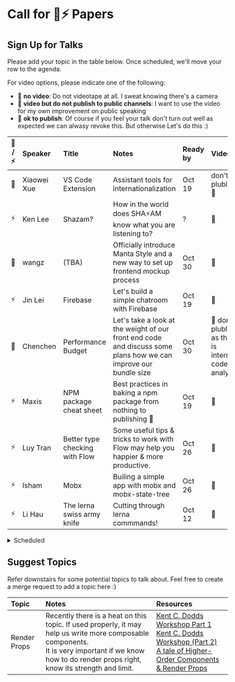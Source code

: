 # Call for ️🌚⚡️ Papers

## Sign Up for Talks

Please add your topic in the table below. Once scheduled, we'll move your row to the agenda.

For video options, please indicate one of the following:

- :see_no_evil: **no video**: Do not videotape at all. I sweat knowing there's a camera
- 🐒 **video but do not publish to public channels**: I want to use the video for my own improvement on public speaking
- 🦍 **ok to publish**: Of course if you feel your talk don't turn out well as expected we can alwasy revoke this. But otherwise Let's do this :)

| 🌚 / ⚡️ | Speaker     | Title                   | Notes                                                                                                           | Ready by | Video                                               |
| :------: | :---------- | :---------------------- | :-------------------------------------------------------------------------------------------------------------- | :------- | :-------------------------------------------------- |
|    🌚    | Xiaowei Xue | VS Code Extension       | Assistant tools for internationalization                                                                        | Oct 19   | don't plublish :see_no_evil:                        |
|   ⚡️    | Ken Lee     | Shazam?                 | How in the world does SHA⚡️AM know what you are listening to?                                                  | ?        | 🦍                                                  |
|    🌚    | wangz       | (TBA)                   | Officially introduce Manta Style and a new way to set up frontend mockup process                                | Oct 30   | 🦍                                                  |
|   ⚡️    | Jin Lei     | Firebase                | Let's build a simple chatroom with Firebase                                                                     | Oct 19   | 🦍                                                  |
|    🌚    | Chenchen    | Performance Budget      | Let's take a look at the weight of our front end code and discuss some plans how we can improve our bundle size | Oct 30   | 🐒 don't plublish as this is internal code analysis |
|   ⚡️    | Maxis       | NPM package cheat sheet | Best practices in baking a npm package from nothing to publishing 🎉                                            | Oct 19   | 🦍                                                  |
|   ⚡️    | Luy Tran    | Better type checking with Flow | Some useful tips & tricks to work with Flow may help you happier & more productive.                      | Oct 26   |  🦍                                                 |
|   ⚡️    | Isham       | Mobx | Builing a simple app with mobx and mobx-state-tree                                            | Oct 26   | 🦍                                                  |
|   ⚡️    | Li Hau    | The lerna swiss army knife | Cutting through lerna commmands!                      | Oct 12   |  🦍                                                 |

<details>
<summary>Scheduled</summary>

| 🌚 / ⚡️ | Speaker      | Title        | Notes                                                    | Scheduled | Video                        |
| :------: | :----------- | :----------- | :------------------------------------------------------- | :-------- | :--------------------------- |
|   ⚡️    | Ten Zhi Yang | Pecha Kucha  | presentation format for ⚡️talks                         | Oct 5     | ok to publish                |
|   ⚡️    | tanlh        | #git-good    | Let's share our favourite git commands and get #git-good | Oct 5     | 🦍                           |
|    🌚    | t1ger        | Y Combinator | Some ancient hacker trick                                | Oct 12    | don't plublish :see_no_evil: |

</details>

## Suggest Topics

Refer downstairs for some potential topics to talk about. Feel free to create a merge request to add a topic here :)

| Topic        | Notes                                                                                                                                                                                                        | Resources                                                                                                                                                                                                                                                                                                                      |
| :----------- | :----------------------------------------------------------------------------------------------------------------------------------------------------------------------------------------------------------- | :----------------------------------------------------------------------------------------------------------------------------------------------------------------------------------------------------------------------------------------------------------------------------------------------------------------------------- |
| Render Props | Recently there is a heat on this topic. If used properly, it may help us write more composable components. <br /> It is very important if we know how to do render props right, know its strength and limit. | [Kent C. Dodds Workshop Part 1](https://www.youtube.com/watch?v=SuzutbwjUp8&t=1514s) <br /> [Kent C. Dodds Workshop (Part 2)](https://www.youtube.com/watch?v=ubXtOROjILU) <br /> [A tale of Higher-Order Components & Render Props](https://medium.com/ingenious/a-tale-of-higher-order-components-render-props-a1ba47e8cfeb) |
